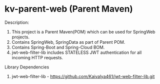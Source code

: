 # kv-parent-web (Parent Maven)

Description:
1. This project is a Parent Maven(POM) which can be used for SpringWeb projects.
2. Contains SpringWeb, SpringData as part of Parent POM.
3. Contains Spring-Boot and Spring-Cloud BOM.
4. jwt-web-filter-lib includes STATELESS JWT authentication for all incoming HTTP requests.

Library Dependencies
1. jwt-web-filter-lib - https://github.com/Kaivalya461/jwt-web-filter-lib.git

